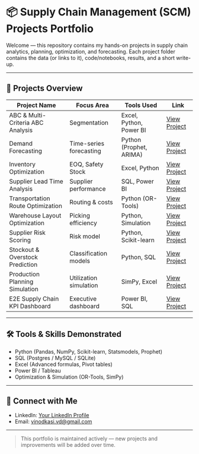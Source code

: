 # 📦 Supply Chain Management (SCM) Projects Portfolio

Welcome — this repository contains my hands-on projects in supply chain analytics, planning, optimization, and forecasting. Each project folder contains the data (or links to it), code/notebooks, results, and a short write-up.

---

## 📂 Projects Overview

| Project Name | Focus Area | Tools Used | Link |
|--------------|------------|------------|------|
| ABC & Multi-Criteria ABC Analysis | Segmentation | Excel, Python, Power BI | [View Project](ABC_Analysis/README.md) |
| Demand Forecasting | Time-series forecasting | Python (Prophet, ARIMA) | [View Project](Demand_Forecasting/README.md) |
| Inventory Optimization | EOQ, Safety Stock | Excel, Python | [View Project](Inventory_Optimization/README.md) |
| Supplier Lead Time Analysis | Supplier performance | SQL, Power BI | [View Project](Lead_Time_Analysis/README.md) |
| Transportation Route Optimization | Routing & costs | Python (OR-Tools) | [View Project](Transportation_Route_Optimization/README.md) |
| Warehouse Layout Optimization | Picking efficiency | Python, Simulation | [View Project](Warehouse_Layout_Optimization/README.md) |
| Supplier Risk Scoring | Risk model | Python, Scikit-learn | [View Project](Supplier_Risk_Scoring/README.md) |
| Stockout & Overstock Prediction | Classification models | Python, SQL | [View Project](Stockout_Overstock_Prediction/README.md) |
| Production Planning Simulation | Utilization simulation | SimPy, Excel | [View Project](Production_Planning_Simulation/README.md) |
| E2E Supply Chain KPI Dashboard | Executive dashboard | Power BI, SQL | [View Project](E2E_Supply_Chain_KPI_Dashboard/README.md) |

---

## 🛠 Tools & Skills Demonstrated
- Python (Pandas, NumPy, Scikit-learn, Statsmodels, Prophet)
- SQL (Postgres / MySQL / SQLite)
- Excel (Advanced formulas, Pivot tables)
- Power BI / Tableau
- Optimization & Simulation (OR-Tools, SimPy)

---

## 📢 Connect with Me
- LinkedIn: [Your LinkedIn Profile](https://www.linkedin.com/in/vinodkasi/)
- Email: vinodkasi.vd@gmail.com

---

> This portfolio is maintained actively — new projects and improvements will be added over time.
